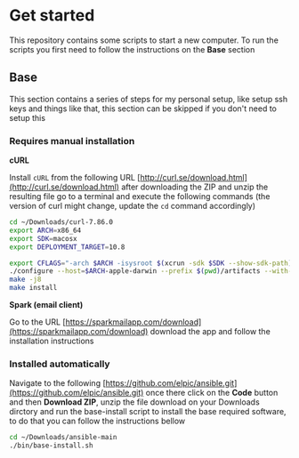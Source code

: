 # Get started

This repository contains some scripts to start a new computer. To run the scripts
you first need to follow the instructions on the **Base** section

## Base

This section contains a series of steps for my personal setup, like setup ssh keys
and things like that, this section can be skipped if you don't need to setup this

### Requires manual installation

**cURL**

Install `cURL` from the following URL [http://curl.se/download.html](http://curl.se/download.html)
after downloading the ZIP and unzip the resulting file go to a terminal and execute the following
commands (the version of curl might change, update the `cd` command accordingly)

```bash
cd ~/Downloads/curl-7.86.0
export ARCH=x86_64
export SDK=macosx
export DEPLOYMENT_TARGET=10.8

export CFLAGS="-arch $ARCH -isysroot $(xcrun -sdk $SDK --show-sdk-path) -m$SDK-version-min=$DEPLOYMENT_TARGET"
./configure --host=$ARCH-apple-darwin --prefix $(pwd)/artifacts --with-secure-transport
make -j8
make install
```

**Spark (email client)**

Go to the URL [https://sparkmailapp.com/download](https://sparkmailapp.com/download) download the app and
follow the installation instructions

### Installed automatically

Navigate to the following
[https://github.com/elpic/ansible.git](https://github.com/elpic/ansible.git)
once there click on the **Code** button and then **Download ZIP**, unzip the file download on your
Downloads dirctory and run the base-install script to install the base required software, to do
that you can follow the instructions bellow

```bash
cd ~/Downloads/ansible-main
./bin/base-install.sh
```
